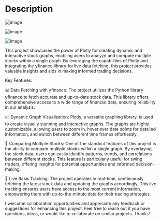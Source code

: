 # Description

![image](https://github.com/Bhipanshu/Plotly_stock_dashboard/assets/91373531/33302724-7a89-4487-ba9f-f5996ea7d77f)

![image](https://github.com/Bhipanshu/Plotly_stock_dashboard/assets/91373531/3e0fd0cf-9a06-41c1-a5b0-fcd15b0b8f84)

![image](https://github.com/Bhipanshu/Plotly_stock_dashboard/assets/91373531/18336932-5898-4187-a8d6-6ccbc246ecf1)




This project showcases the power of Plotly for creating dynamic and interactive stock graphs, enabling users to analyze and compare multiple stocks within a single graph. By leveraging the capabilities of Plotly and integrating the yfinance library for live data fetching, this project provides valuable insights and aids in making informed trading decisions.

Key Features:

📊 Data Fetching with yfinance: The project utilizes the Python library yfinance to fetch accurate and up-to-date stock data. This library offers comprehensive access to a wide range of financial data, ensuring reliability in our analysis.

📈 Dynamic Graph Visualization: Plotly, a versatile graphing library, is used to create visually stunning and interactive graphs. The graphs are highly customizable, allowing users to zoom in, hover over data points for detailed information, and switch between different time frames effortlessly.

🔄 Comparing Multiple Stocks: One of the standout features of this project is the ability to compare multiple stocks within a single graph. By overlaying the stock data, users can easily identify patterns, trends, and correlations between different stocks. This feature is particularly useful for swing traders, offering insights for potential opportunities and informed decision-making.

🚀 Live Basis Tracking: The project operates in real-time, continuously fetching the latest stock data and updating the graphs accordingly. This live tracking ensures users have access to the most current information, empowering them with up-to-the-minute data for their trading strategies.

I welcome collaboration opportunities and appreciate any feedback or suggestions for enhancing this project. Feel free to reach out if you have questions, ideas, or would like to collaborate on similar projects. Thanks!
